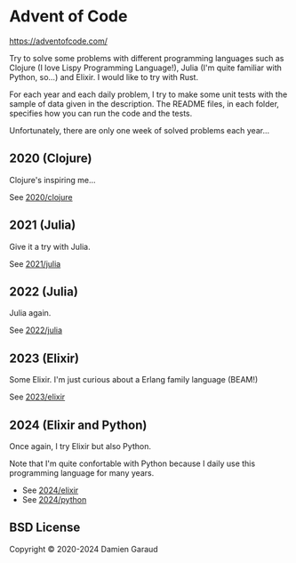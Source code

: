 # Advent of Code

https://adventofcode.com/

Try to solve some problems with different programming languages such as Clojure (I love Lispy Programming Language!), Julia (I'm quite familiar with Python, so...) and Elixir. I would like to try with Rust.

For each year and each daily problem, I try to make some unit tests with the sample of data given in the description. The README files, in each folder, specifies how you can run the code and the tests.

Unfortunately, there are only one week of solved problems each year...


## 2020 (Clojure)

Clojure's inspiring me...

See [2020/clojure](2020/clojure)


## 2021 (Julia)

Give it a try with Julia.

See [2021/julia](2021/julia)


## 2022 (Julia)

Julia again.

See [2022/julia](2022/julia)


## 2023 (Elixir)

Some Elixir. I'm just curious about a Erlang family language (BEAM!)

See [2023/elixir](2023/elixir)


## 2024 (Elixir and Python)

Once again, I try Elixir but also Python.

Note that I'm quite confortable with Python because I daily use this programming language for many years.

* See [2024/elixir](2024/elixir)
* See [2024/python](2024/python)


## BSD License

Copyright © 2020-2024 Damien Garaud
